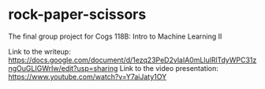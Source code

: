 # rock-paper-scissors
The final group project for Cogs 118B: Intro to Machine Learning II

Link to the writeup: https://docs.google.com/document/d/1ezq23PeD2vlaIA0mLlulRlTdyWPC31zngOuGLIGWrIw/edit?usp=sharing
Link to the video presentation: https://www.youtube.com/watch?v=Y7aiJaty1OY
